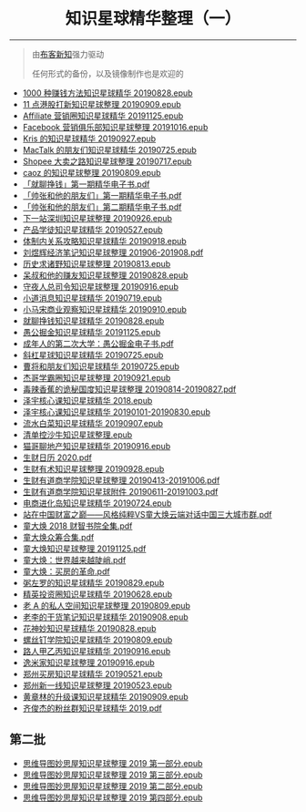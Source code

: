 <!---
title: 知识星球精华整理（一）
date: 2019-10-1 00:00:00
categories:
  - 通识
tags:
  - 知识星球
--->

<h1 align="center">知识星球精华整理（一）</h1>
<p align="center"></p>

---

> 由[布客新知](https://github.com/ixinzhi)强力驱动
> 
> 任何形式的备份，以及镜像制作也是欢迎的

<!--more-->

+   [1000 种赚钱方法知识星球精华 20190828.epub](https://github.com/ixinzhi/zsxq/blob/master/1000%20%E7%A7%8D%E8%B5%9A%E9%92%B1%E6%96%B9%E6%B3%95%E7%9F%A5%E8%AF%86%E6%98%9F%E7%90%83%E7%B2%BE%E5%8D%8E%2020190828.epub)
+   [11 点港股打新知识星球整理 20190909.epub](https://github.com/ixinzhi/zsxq/blob/master/11%20%E7%82%B9%E6%B8%AF%E8%82%A1%E6%89%93%E6%96%B0%E7%9F%A5%E8%AF%86%E6%98%9F%E7%90%83%E6%95%B4%E7%90%86%2020190909.epub)
+   [Affiliate 营销圈知识星球精华 20191125.epub](https://github.com/ixinzhi/zsxq/blob/master/Affiliate%20%E8%90%A5%E9%94%80%E5%9C%88%E7%9F%A5%E8%AF%86%E6%98%9F%E7%90%83%E7%B2%BE%E5%8D%8E%2020191125.epub)
+   [Facebook 营销俱乐部知识星球整理 20191016.epub](https://github.com/ixinzhi/zsxq/blob/master/Facebook%20%E8%90%A5%E9%94%80%E4%BF%B1%E4%B9%90%E9%83%A8%E7%9F%A5%E8%AF%86%E6%98%9F%E7%90%83%E6%95%B4%E7%90%86%2020191016.epub)
+   [Kris 的知识星球精华 20190927.epub](https://github.com/ixinzhi/zsxq/blob/master/Kris%20%E7%9A%84%E7%9F%A5%E8%AF%86%E6%98%9F%E7%90%83%E7%B2%BE%E5%8D%8E%2020190927.epub)
+   [MacTalk 的朋友们知识星球精华 20190725.epub](https://github.com/ixinzhi/zsxq/blob/master/MacTalk%20%E7%9A%84%E6%9C%8B%E5%8F%8B%E4%BB%AC%E7%9F%A5%E8%AF%86%E6%98%9F%E7%90%83%E7%B2%BE%E5%8D%8E%2020190725.epub)
+   [Shopee 大卖之路知识星球整理 20190717.epub](https://github.com/ixinzhi/zsxq/blob/master/Shopee%20%E5%A4%A7%E5%8D%96%E4%B9%8B%E8%B7%AF%E7%9F%A5%E8%AF%86%E6%98%9F%E7%90%83%E6%95%B4%E7%90%86%2020190717.epub)
+   [caoz 的知识星球整理 20190809.epub](https://github.com/ixinzhi/zsxq/blob/master/caoz%20%E7%9A%84%E7%9F%A5%E8%AF%86%E6%98%9F%E7%90%83%E6%95%B4%E7%90%86%2020190809.epub)
+   [「就聊挣钱」第一期精华电子书.pdf](https://github.com/ixinzhi/zsxq/blob/master/%E3%80%8C%E5%B0%B1%E8%81%8A%E6%8C%A3%E9%92%B1%E3%80%8D%E7%AC%AC%E4%B8%80%E6%9C%9F%E7%B2%BE%E5%8D%8E%E7%94%B5%E5%AD%90%E4%B9%A6.pdf)
+   [「帅张和他的朋友们」第一期精华电子书.pdf](https://github.com/ixinzhi/zsxq/blob/master/%E3%80%8C%E5%B8%85%E5%BC%A0%E5%92%8C%E4%BB%96%E7%9A%84%E6%9C%8B%E5%8F%8B%E4%BB%AC%E3%80%8D%E7%AC%AC%E4%B8%80%E6%9C%9F%E7%B2%BE%E5%8D%8E%E7%94%B5%E5%AD%90%E4%B9%A6.pdf)
+   [「帅张和他的朋友们」第二期精华电子书.pdf](https://github.com/ixinzhi/zsxq/blob/master/%E3%80%8C%E5%B8%85%E5%BC%A0%E5%92%8C%E4%BB%96%E7%9A%84%E6%9C%8B%E5%8F%8B%E4%BB%AC%E3%80%8D%E7%AC%AC%E4%BA%8C%E6%9C%9F%E7%B2%BE%E5%8D%8E%E7%94%B5%E5%AD%90%E4%B9%A6.pdf)
+   [下一站深圳知识星球整理 20190926.epub](https://github.com/ixinzhi/zsxq/blob/master/%E4%B8%8B%E4%B8%80%E7%AB%99%E6%B7%B1%E5%9C%B3%E7%9F%A5%E8%AF%86%E6%98%9F%E7%90%83%E6%95%B4%E7%90%86%2020190926.epub)
+   [产品学徒知识星球精华 20190527.epub](https://github.com/ixinzhi/zsxq/blob/master/%E4%BA%A7%E5%93%81%E5%AD%A6%E5%BE%92%E7%9F%A5%E8%AF%86%E6%98%9F%E7%90%83%E7%B2%BE%E5%8D%8E%2020190527.epub)
+   [体制内关系攻略知识星球精华 20190918.epub](https://github.com/ixinzhi/zsxq/blob/master/%E4%BD%93%E5%88%B6%E5%86%85%E5%85%B3%E7%B3%BB%E6%94%BB%E7%95%A5%E7%9F%A5%E8%AF%86%E6%98%9F%E7%90%83%E7%B2%BE%E5%8D%8E%2020190918.epub)
+   [刘煜辉经济笔记知识星球整理 201906-201908.pdf](https://github.com/ixinzhi/zsxq/blob/master/%E5%88%98%E7%85%9C%E8%BE%89%E7%BB%8F%E6%B5%8E%E7%AC%94%E8%AE%B0%E7%9F%A5%E8%AF%86%E6%98%9F%E7%90%83%E6%95%B4%E7%90%86%20201906-201908.pdf)
+   [历史求诸野知识星球整理 20190813.epub](https://github.com/ixinzhi/zsxq/blob/master/%E5%8E%86%E5%8F%B2%E6%B1%82%E8%AF%B8%E9%87%8E%E7%9F%A5%E8%AF%86%E6%98%9F%E7%90%83%E6%95%B4%E7%90%86%2020190813.epub)
+   [呆叔和他的赚友知识星球整理 20190828.epub](https://github.com/ixinzhi/zsxq/blob/master/%E5%91%86%E5%8F%94%E5%92%8C%E4%BB%96%E7%9A%84%E8%B5%9A%E5%8F%8B%E7%9F%A5%E8%AF%86%E6%98%9F%E7%90%83%E6%95%B4%E7%90%86%2020190828.epub)
+   [守夜人总司令知识星球整理 20190916.epub](https://github.com/ixinzhi/zsxq/blob/master/%E5%AE%88%E5%A4%9C%E4%BA%BA%E6%80%BB%E5%8F%B8%E4%BB%A4%E7%9F%A5%E8%AF%86%E6%98%9F%E7%90%83%E6%95%B4%E7%90%86%2020190916.epub)
+   [小道消息知识星球精华 20190719.epub](https://github.com/ixinzhi/zsxq/blob/master/%E5%B0%8F%E9%81%93%E6%B6%88%E6%81%AF%E7%9F%A5%E8%AF%86%E6%98%9F%E7%90%83%E7%B2%BE%E5%8D%8E%2020190719.epub)
+   [小马宋商业观察知识星球精华 20190910.epub](https://github.com/ixinzhi/zsxq/blob/master/%E5%B0%8F%E9%A9%AC%E5%AE%8B%E5%95%86%E4%B8%9A%E8%A7%82%E5%AF%9F%E7%9F%A5%E8%AF%86%E6%98%9F%E7%90%83%E7%B2%BE%E5%8D%8E%2020190910.epub)
+   [就聊挣钱知识星球精华 20190828.epub](https://github.com/ixinzhi/zsxq/blob/master/%E5%B0%B1%E8%81%8A%E6%8C%A3%E9%92%B1%E7%9F%A5%E8%AF%86%E6%98%9F%E7%90%83%E7%B2%BE%E5%8D%8E%2020190828.epub)
+   [愚公掘金知识星球精华 20191125.epub](https://github.com/ixinzhi/zsxq/blob/master/%E6%84%9A%E5%85%AC%E6%8E%98%E9%87%91%E7%9F%A5%E8%AF%86%E6%98%9F%E7%90%83%E7%B2%BE%E5%8D%8E%2020191125.epub)
+   [成年人的第二次大学：愚公掘金电子书.pdf](https://github.com/ixinzhi/zsxq/blob/master/%E6%88%90%E5%B9%B4%E4%BA%BA%E7%9A%84%E7%AC%AC%E4%BA%8C%E6%AC%A1%E5%A4%A7%E5%AD%A6%EF%BC%9A%E6%84%9A%E5%85%AC%E6%8E%98%E9%87%91%E7%94%B5%E5%AD%90%E4%B9%A6.pdf)
+   [斜杠星球知识星球精华 20190725.epub](https://github.com/ixinzhi/zsxq/blob/master/%E6%96%9C%E6%9D%A0%E6%98%9F%E7%90%83%E7%9F%A5%E8%AF%86%E6%98%9F%E7%90%83%E7%B2%BE%E5%8D%8E%2020190725.epub)
+   [曹将和朋友们知识星球精华 20190725.epub](https://github.com/ixinzhi/zsxq/blob/master/%E6%9B%B9%E5%B0%86%E5%92%8C%E6%9C%8B%E5%8F%8B%E4%BB%AC%E7%9F%A5%E8%AF%86%E6%98%9F%E7%90%83%E7%B2%BE%E5%8D%8E%2020190725.epub)
+   [杰哥学霸圈知识星球整理 20190921.epub](https://github.com/ixinzhi/zsxq/blob/master/%E6%9D%B0%E5%93%A5%E5%AD%A6%E9%9C%B8%E5%9C%88%E7%9F%A5%E8%AF%86%E6%98%9F%E7%90%83%E6%95%B4%E7%90%86%2020190921.epub)
+   [毒辣⾹蕉的诡秘国度知识星球整理 20190814-20190827.pdf](https://github.com/ixinzhi/zsxq/blob/master/%E6%AF%92%E8%BE%A3%E2%BE%B9%E8%95%89%E7%9A%84%E8%AF%A1%E7%A7%98%E5%9B%BD%E5%BA%A6%E7%9F%A5%E8%AF%86%E6%98%9F%E7%90%83%E6%95%B4%E7%90%86%2020190814-20190827.pdf)
+   [泽宇核心课知识星球精华 2018.epub](https://github.com/ixinzhi/zsxq/blob/master/%E6%B3%BD%E5%AE%87%E6%A0%B8%E5%BF%83%E8%AF%BE%E7%9F%A5%E8%AF%86%E6%98%9F%E7%90%83%E7%B2%BE%E5%8D%8E%202018.epub)
+   [泽宇核心课知识星球精华 20190101-20190830.epub](https://github.com/ixinzhi/zsxq/blob/master/%E6%B3%BD%E5%AE%87%E6%A0%B8%E5%BF%83%E8%AF%BE%E7%9F%A5%E8%AF%86%E6%98%9F%E7%90%83%E7%B2%BE%E5%8D%8E%2020190101-20190830.epub)
+   [流水白菜知识星球精华 20190907.epub](https://github.com/ixinzhi/zsxq/blob/master/%E6%B5%81%E6%B0%B4%E7%99%BD%E8%8F%9C%E7%9F%A5%E8%AF%86%E6%98%9F%E7%90%83%E7%B2%BE%E5%8D%8E%2020190907.epub)
+   [清单控沙牛知识星球整理.epub](https://github.com/ixinzhi/zsxq/blob/master/%E6%B8%85%E5%8D%95%E6%8E%A7%E6%B2%99%E7%89%9B%E7%9F%A5%E8%AF%86%E6%98%9F%E7%90%83%E6%95%B4%E7%90%86.epub)
+   [猫哥聊地产知识星球精华 20190916.epub](https://github.com/ixinzhi/zsxq/blob/master/%E7%8C%AB%E5%93%A5%E8%81%8A%E5%9C%B0%E4%BA%A7%E7%9F%A5%E8%AF%86%E6%98%9F%E7%90%83%E7%B2%BE%E5%8D%8E%2020190916.epub)
+   [生财日历 2020.pdf](https://github.com/ixinzhi/zsxq/blob/master/%E7%94%9F%E8%B4%A2%E6%97%A5%E5%8E%86%202020.pdf)
+   [生财有术知识星球整理 20190928.epub](https://github.com/ixinzhi/zsxq/blob/master/%E7%94%9F%E8%B4%A2%E6%9C%89%E6%9C%AF%E7%9F%A5%E8%AF%86%E6%98%9F%E7%90%83%E6%95%B4%E7%90%86%2020190928.epub)
+   [生财有道商学院知识星球整理 20190413-20191006.pdf](https://github.com/ixinzhi/zsxq/blob/master/%E7%94%9F%E8%B4%A2%E6%9C%89%E9%81%93%E5%95%86%E5%AD%A6%E9%99%A2%E7%9F%A5%E8%AF%86%E6%98%9F%E7%90%83%E6%95%B4%E7%90%86%2020190413-20191006.pdf)
+   [生财有道商学院知识星球附件 20190611-20191003.pdf](https://github.com/ixinzhi/zsxq/blob/master/%E7%94%9F%E8%B4%A2%E6%9C%89%E9%81%93%E5%95%86%E5%AD%A6%E9%99%A2%E7%9F%A5%E8%AF%86%E6%98%9F%E7%90%83%E9%99%84%E4%BB%B6%2020190611-20191003.pdf)
+   [电商进化岛知识星球精华 20190724.epub](https://github.com/ixinzhi/zsxq/blob/master/%E7%94%B5%E5%95%86%E8%BF%9B%E5%8C%96%E5%B2%9B%E7%9F%A5%E8%AF%86%E6%98%9F%E7%90%83%E7%B2%BE%E5%8D%8E%2020190724.epub)
+   [站在中国财富之巅——风格纯粹VS童大焕云端对话中国三大城市群.pdf](https://github.com/ixinzhi/zsxq/blob/master/%E7%AB%99%E5%9C%A8%E4%B8%AD%E5%9B%BD%E8%B4%A2%E5%AF%8C%E4%B9%8B%E5%B7%85%E2%80%94%E2%80%94%E9%A3%8E%E6%A0%BC%E7%BA%AF%E7%B2%B9VS%E7%AB%A5%E5%A4%A7%E7%84%95%E4%BA%91%E7%AB%AF%E5%AF%B9%E8%AF%9D%E4%B8%AD%E5%9B%BD%E4%B8%89%E5%A4%A7%E5%9F%8E%E5%B8%82%E7%BE%A4.pdf)
+   [童大焕 2018 财智书院全集.pdf](https://github.com/ixinzhi/zsxq/blob/master/%E7%AB%A5%E5%A4%A7%E7%84%95%202018%20%E8%B4%A2%E6%99%BA%E4%B9%A6%E9%99%A2%E5%85%A8%E9%9B%86.pdf)
+   [童大焕众筹合集.pdf](https://github.com/ixinzhi/zsxq/blob/master/%E7%AB%A5%E5%A4%A7%E7%84%95%E4%BC%97%E7%AD%B9%E5%90%88%E9%9B%86.pdf)
+   [童大焕知识星球整理 20191125.pdf](https://github.com/ixinzhi/zsxq/blob/master/%E7%AB%A5%E5%A4%A7%E7%84%95%E7%9F%A5%E8%AF%86%E6%98%9F%E7%90%83%E6%95%B4%E7%90%86%2020191125.pdf)
+   [童大焕：世界越来越陡峭.pdf](https://github.com/ixinzhi/zsxq/blob/master/%E7%AB%A5%E5%A4%A7%E7%84%95%EF%BC%9A%E4%B8%96%E7%95%8C%E8%B6%8A%E6%9D%A5%E8%B6%8A%E9%99%A1%E5%B3%AD.pdf)
+   [童大焕：买房的革命.pdf](https://github.com/ixinzhi/zsxq/blob/master/%E7%AB%A5%E5%A4%A7%E7%84%95%EF%BC%9A%E4%B9%B0%E6%88%BF%E7%9A%84%E9%9D%A9%E5%91%BD.pdf)
+   [粥左罗的知识星球精华 20190829.epub](https://github.com/ixinzhi/zsxq/blob/master/%E7%B2%A5%E5%B7%A6%E7%BD%97%E7%9A%84%E7%9F%A5%E8%AF%86%E6%98%9F%E7%90%83%E7%B2%BE%E5%8D%8E%2020190829.epub)
+   [精英投资圈知识星球精华 20190628.epub](https://github.com/ixinzhi/zsxq/blob/master/%E7%B2%BE%E8%8B%B1%E6%8A%95%E8%B5%84%E5%9C%88%E7%9F%A5%E8%AF%86%E6%98%9F%E7%90%83%E7%B2%BE%E5%8D%8E%2020190628.epub)
+   [老 A 的私人空间知识星球整理 20190809.epub](https://github.com/ixinzhi/zsxq/blob/master/%E8%80%81%20A%20%E7%9A%84%E7%A7%81%E4%BA%BA%E7%A9%BA%E9%97%B4%E7%9F%A5%E8%AF%86%E6%98%9F%E7%90%83%E6%95%B4%E7%90%86%2020190809.epub)
+   [老李的干货笔记知识星球精华 20190908.epub](https://github.com/ixinzhi/zsxq/blob/master/%E8%80%81%E6%9D%8E%E7%9A%84%E5%B9%B2%E8%B4%A7%E7%AC%94%E8%AE%B0%E7%9F%A5%E8%AF%86%E6%98%9F%E7%90%83%E7%B2%BE%E5%8D%8E%2020190908.epub)
+   [花神妙知识星球精华 20190828.epub](https://github.com/ixinzhi/zsxq/blob/master/%E8%8A%B1%E7%A5%9E%E5%A6%99%E7%9F%A5%E8%AF%86%E6%98%9F%E7%90%83%E7%B2%BE%E5%8D%8E%2020190828.epub)
+   [螺丝钉学院知识星球精华 20190809.epub](https://github.com/ixinzhi/zsxq/blob/master/%E8%9E%BA%E4%B8%9D%E9%92%89%E5%AD%A6%E9%99%A2%E7%9F%A5%E8%AF%86%E6%98%9F%E7%90%83%E7%B2%BE%E5%8D%8E%2020190809.epub)
+   [路人甲乙丙知识星球精华 20190916.epub](https://github.com/ixinzhi/zsxq/blob/master/%E8%B7%AF%E4%BA%BA%E7%94%B2%E4%B9%99%E4%B8%99%E7%9F%A5%E8%AF%86%E6%98%9F%E7%90%83%E7%B2%BE%E5%8D%8E%2020190916.epub)
+   [逸米家知识星球整理 20190916.epub](https://github.com/ixinzhi/zsxq/blob/master/%E9%80%B8%E7%B1%B3%E5%AE%B6%E7%9F%A5%E8%AF%86%E6%98%9F%E7%90%83%E6%95%B4%E7%90%86%2020190916.epub)
+   [郑州买房知识星球精华 20190521.epub](https://github.com/ixinzhi/zsxq/blob/master/%E9%83%91%E5%B7%9E%E4%B9%B0%E6%88%BF%E7%9F%A5%E8%AF%86%E6%98%9F%E7%90%83%E7%B2%BE%E5%8D%8E%2020190521.epub)
+   [郑州新一线知识星球整理 20190523.epub](https://github.com/ixinzhi/zsxq/blob/master/%E9%83%91%E5%B7%9E%E6%96%B0%E4%B8%80%E7%BA%BF%E7%9F%A5%E8%AF%86%E6%98%9F%E7%90%83%E6%95%B4%E7%90%86%2020190523.epub)
+   [黄章林的升级课知识星球精华 20190909.epub](https://github.com/ixinzhi/zsxq/blob/master/%E9%BB%84%E7%AB%A0%E6%9E%97%E7%9A%84%E5%8D%87%E7%BA%A7%E8%AF%BE%E7%9F%A5%E8%AF%86%E6%98%9F%E7%90%83%E7%B2%BE%E5%8D%8E%2020190909.epub)
+   [齐俊杰的粉丝群知识星球精华 2019.pdf](https://github.com/ixinzhi/zsxq/blob/master/%E9%BD%90%E4%BF%8A%E6%9D%B0%E7%9A%84%E7%B2%89%E4%B8%9D%E7%BE%A4%E7%9F%A5%E8%AF%86%E6%98%9F%E7%90%83%E7%B2%BE%E5%8D%8E%202019.pdf)

## 第二批

+   [思维导图妙思屋知识星球整理 2019 第一部分.epub](https://github.com/ixinzhi/zsxq2/blob/master/%E6%80%9D%E7%BB%B4%E5%AF%BC%E5%9B%BE%E5%A6%99%E6%80%9D%E5%B1%8B%E7%9F%A5%E8%AF%86%E6%98%9F%E7%90%83%E6%95%B4%E7%90%86%202019%20%E7%AC%AC%E4%B8%80%E9%83%A8%E5%88%86.epub)
+   [思维导图妙思屋知识星球整理 2019 第三部分.epub](https://github.com/ixinzhi/zsxq2/blob/master/%E6%80%9D%E7%BB%B4%E5%AF%BC%E5%9B%BE%E5%A6%99%E6%80%9D%E5%B1%8B%E7%9F%A5%E8%AF%86%E6%98%9F%E7%90%83%E6%95%B4%E7%90%86%202019%20%E7%AC%AC%E4%B8%89%E9%83%A8%E5%88%86.epub)
+   [思维导图妙思屋知识星球整理 2019 第二部分.epub](https://github.com/ixinzhi/zsxq2/blob/master/%E6%80%9D%E7%BB%B4%E5%AF%BC%E5%9B%BE%E5%A6%99%E6%80%9D%E5%B1%8B%E7%9F%A5%E8%AF%86%E6%98%9F%E7%90%83%E6%95%B4%E7%90%86%202019%20%E7%AC%AC%E4%BA%8C%E9%83%A8%E5%88%86.epub)
+   [思维导图妙思屋知识星球整理 2019 第四部分.epub](https://github.com/ixinzhi/zsxq2/blob/master/%E6%80%9D%E7%BB%B4%E5%AF%BC%E5%9B%BE%E5%A6%99%E6%80%9D%E5%B1%8B%E7%9F%A5%E8%AF%86%E6%98%9F%E7%90%83%E6%95%B4%E7%90%86%202019%20%E7%AC%AC%E5%9B%9B%E9%83%A8%E5%88%86.epub)

